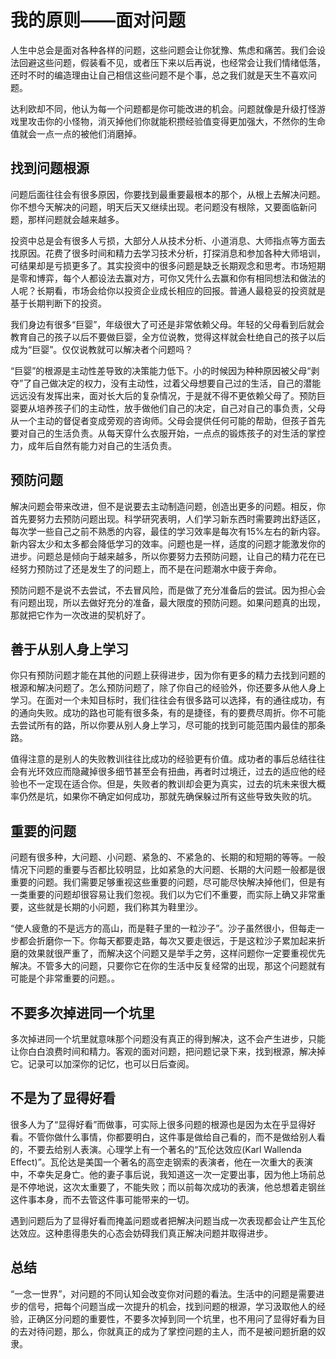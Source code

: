 # 我的原则——面对问题

人生中总会是面对各种各样的问题，这些问题会让你犹豫、焦虑和痛苦。我们会设法回避这些问题，假装看不见，或者压下来以后再说，也经常会让我们情绪低落，还时不时的编造理由让自己相信这些问题不是个事，总之我们就是天生不喜欢问题。

达利欧却不同，他认为每一个问题都是你可能改进的机会。问题就像是升级打怪游戏里攻击你的小怪物，消灭掉他们你就能积攒经验值变得更加强大，不然你的生命值就会一点一点的被他们消磨掉。 

## 找到问题根源

问题后面往往会有很多原因，你要找到最重要最根本的那个，从根上去解决问题。你不想今天解决的问题，明天后天又继续出现。老问题没有根除，又要面临新问题，那样问题就会越来越多。

投资中总是会有很多人亏损，大部分人从技术分析、小道消息、大师指点等方面去找原因。花费了很多时间和精力去学习技术分析，打探消息和参加各种大师培训，可结果却是亏损更多了。其实投资中的很多问题是缺乏长期观念和思考。市场短期是零和博弈，每个人都设法去赢对方，可你又凭什么去赢和你有相同想法和做法的人呢？长期看，市场会给你以投资企业成长相应的回报。普通人最稳妥的投资就是基于长期判断下的投资。

我们身边有很多“巨婴”，年级很大了可还是非常依赖父母。年轻的父母看到后就会教育自己的孩子以后不要做巨婴，全方位说教，觉得这样就会杜绝自己的孩子以后成为“巨婴”。仅仅说教就可以解决者个问题吗？

“巨婴”的根源是主动性差导致的决策能力低下。小的时候因为种种原因被父母“剥夺”了自己做决定的权力，没有主动性，过着父母想要自己过的生活，自己的潜能远远没有发挥出来，面对长大后的复杂情况，于是就不得不更依赖父母了。预防巨婴要从培养孩子们的主动性，放手做他们自己的决定，自己对自己的事负责，父母从一个主动的督促者变成旁观的咨询师。父母会提供任何可能的帮助，但孩子首先要对自己的生活负责。从每天穿什么衣服开始，一点点的锻炼孩子的对生活的掌控力，成年后自然有能力对自己的生活负责。

## 预防问题

解决问题会带来改进，但不是说要去主动制造问题，创造出更多的问题。相反，你首先要努力去预防问题出现。科学研究表明，人们学习新东西时需要跨出舒适区，每次学一些自己之前不熟悉的内容，最佳的学习效率是每次有15%左右的新内容。新内容太少和太多都会降低学习的效率。问题也是一样，适度的问题才能激发你的进步。问题总是倾向于越来越多，所以你要努力去预防问题，让自己的精力花在已经努力预防过了还是发生了的问题上，而不是在问题潮水中疲于奔命。

预防问题不是说不去尝试，不去冒风险，而是做了充分准备后的尝试。因为担心会有问题出现，所以去做好充分的准备，最大限度的预防问题。如果问题真的出现，那就把它作为一次改进的契机好了。

## 善于从别人身上学习

你只有预防问题才能在其他的问题上获得进步，因为你有更多的精力去找到问题的根源和解决问题了。怎么预防问题了，除了你自己的经验外，你还要多从他人身上学习。在面对一个未知目标时，我们往往会有很多路可以选择，有的通往成功，有的通向失败。成功的路也可能有很多条，有的是捷径，有的要费尽周折。你不可能去尝试所有的路，所以你要从别人身上学习，尽可能的找到可能范围内最佳的那条路。

值得注意的是别人的失败教训往往比成功的经验更有价值。成功者的事后总结往往会有光环效应而隐藏掉很多细节甚至会有扭曲，再者时过境迁，过去的适应他的经验也不一定现在适合你。但是，失败者的教训却会更为真实，过去的坑未来很大概率仍然是坑，如果你不确定如何成功，那就先确保躲过所有这些导致失败的坑。

## 重要的问题

问题有很多种，大问题、小问题、紧急的、不紧急的、长期的和短期的等等。一般情况下问题的重要与否都比较明显，比如紧急的大问题、长期的大问题一般都是很重要的问题。我们需要足够重视这些重要的问题，尽可能尽快解决掉他们，但是有一类重要的问题却很容易让我们忽视。我们以为它们不重要，而实际上确又非常重要，这些就是长期的小问题，我们称其为鞋里沙。

“使人疲惫的不是远方的高山，而是鞋子里的一粒沙子”。沙子虽然很小，但每走一步都会折磨你一下。你每天都要走路，每次又要走很远，于是这粒沙子累加起来折磨的效果就很严重了，而解决这个问题又是举手之劳，这样问题你一定要重视优先解决。不管多大的问题，只要你它在你的生活中反复经常的出现，那这个问题就有可能是个非常重要的问题。。

## 不要多次掉进同一个坑里

多次掉进同一个坑里就意味那个问题没有真正的得到解决，这不会产生进步，只能让你白白浪费时间和精力。客观的面对问题，把问题记录下来，找到根源，解决掉它。记录可以加深你的记忆，也可以日后查阅。

## 不是为了显得好看

很多人为了“显得好看”而做事，可实际上很多问题的根源也是因为太在乎显得好看。不管你做什么事情，你都要明白，这件事是做给自己看的，而不是做给别人看的，不要去给别人表演。心理学上有一个著名的“瓦伦达效应(Karl Wallenda Effect)”。瓦伦达是美国一个著名的高空走钢索的表演者，他在一次重大的表演中，不幸失足身亡。他的妻子事后说，我知道这一次一定要出事，因为他上场前总是不停地说，这次太重要了，不能失败；而以前每次成功的表演，他总想着走钢丝这件事本身，而不去管这件事可能带来的一切。

遇到问题后为了显得好看而掩盖问题或者把解决问题当成一次表现都会让产生瓦伦达效应。这种患得患失的心态会妨碍我们真正解决问题并取得进步。

## 总结

“一念一世界”，对问题的不同认知会改变你对问题的看法。生活中的问题是需要进步的信号，把每个问题当成一次提升的机会，找到问题的根源，学习汲取他人的经验，正确区分问题的重要性，不要多次掉到同一个坑里，也不用问了显得好看为目的去对待问题，那么，你就真正的成为了掌控问题的主人，而不是被问题折磨的奴隶。

